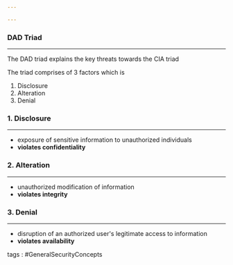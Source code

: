 ```yaml
---

---
```


### **DAD Triad**
---

The DAD triad explains the key threats towards the CIA triad 

The triad comprises of 3 factors which is 
1. Disclosure 
2. Alteration 
3. Denial 

### 1. Disclosure 
---
- exposure of sensitive information to unauthorized individuals
- **violates confidentiality**

### 2. Alteration
---
- unauthorized modification of information
- **violates integrity**

### 3. Denial
---
- disruption of an authorized user's legitimate access to information
- **violates availability**



tags : #GeneralSecurityConcepts 
